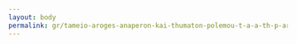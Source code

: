 ```yaml
---
layout: body
permalink: gr/tameio-aroges-anaperon-kai-thumaton-polemou-t-a-a-th-p-ar-74-tou-a-n-1324-1949/
---
```


